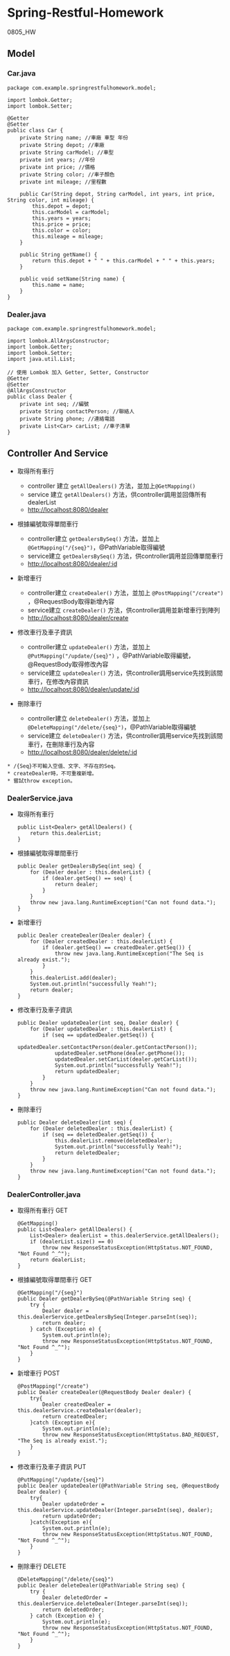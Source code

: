 # Spring-Restful-Homework

0805_HW

## Model

### Car.java

```java=1
package com.example.springrestfulhomework.model;

import lombok.Getter;
import lombok.Setter;

@Getter
@Setter
public class Car {
    private String name; //車廠 車型 年份
    private String depot; //車廠
    private String carModel; //車型
    private int years; //年份
    private int price; //價格
    private String color; //車子顏色
    private int mileage; //里程數
    
    public Car(String depot, String carModel, int years, int price, String color, int mileage) {
        this.depot = depot;
        this.carModel = carModel;
        this.years = years;
        this.price = price;
        this.color = color;
        this.mileage = mileage;
    }

    public String getName() {
        return this.depot + " " + this.carModel + " " + this.years;
    }

    public void setName(String name) {
        this.name = name;
    }
}
```

### Dealer.java

```java!
package com.example.springrestfulhomework.model;

import lombok.AllArgsConstructor;
import lombok.Getter;
import lombok.Setter;
import java.util.List;

// 使用 Lombok 加入 Getter, Setter, Constructor
@Getter
@Setter
@AllArgsConstructor
public class Dealer {
    private int seq; //編號
    private String contactPerson; //聯絡人
    private String phone; //連絡電話
    private List<Car> carList; //車子清單
}
```

## Controller And Service

* 取得所有車行
  * controller 建立 `getAllDealers()` 方法，並加上`@GetMapping()`
  * service 建立 `getAllDealers()` 方法，供controller調用並回傳所有dealerList
  * [http://localhost:8080/dealer](https://)

* 根據編號取得單間車行
  * controller建立 `getDealersBySeq()` 方法，並加上 `@GetMapping("/{seq}")`，@PathVariable取得編號
  * service建立 `getDealersBySeq()` 方法，供controller調用並回傳單間車行
  * [http://localhost:8080/dealer/:id](https://)

* 新增車行
  * controller建立 `createDealer()` 方法，並加上 `@PostMapping("/create")` ，@RequestBody取得新增內容
  * service建立 `createDealer()` 方法，供controller調用並新增車行到陣列
  * [http://localhost:8080/dealer/create](https://)

* 修改車行及車子資訊
  * controller建立 `updateDealer()` 方法，並加上 `@PutMapping("/update/{seq}")` ，@PathVariable取得編號，@RequestBody取得修改內容
  * service建立 `updateDealer()` 方法，供controller調用service先找到該間車行，在修改內容資訊
  * [http://localhost:8080/dealer/update/:id](https://)

* 刪除車行
  * controller建立 `deleteDealer()` 方法，並加上 `@DeleteMapping("/delete/{seq}")`，@PathVariable取得編號
  * service建立 `deleteDealer()` 方法，供controller調用service先找到該間車行，在刪除車行及內容
  * [http://localhost:8080/dealer/delete/:id](https://)

```
* /{Seq}不可輸入空值、文字、不存在的Seq。
* createDealer時，不可重複新增。
* 嘗試throw exception。
```

### DealerService.java

* 取得所有車行

    ```java!
    public List<Dealer> getAllDealers() {
        return this.dealerList;
    }
    ```

* 根據編號取得單間車行

    ```java!
    public Dealer getDealersBySeq(int seq) {
        for (Dealer dealer : this.dealerList) {
            if (dealer.getSeq() == seq) {
                return dealer;
            }
        }
        throw new java.lang.RuntimeException("Can not found data.");
    }
    ```

* 新增車行

    ```java!
    public Dealer createDealer(Dealer dealer) {
        for (Dealer createdDealer : this.dealerList) {
            if (dealer.getSeq() == createdDealer.getSeq()) {
                throw new java.lang.RuntimeException("The Seq is already exist.");
            }
        }
        this.dealerList.add(dealer);
        System.out.println("successfully Yeah!");
        return dealer;
    }
    ```

* 修改車行及車子資訊

    ```java!
    public Dealer updateDealer(int seq, Dealer dealer) {
        for (Dealer updatedDealer : this.dealerList) {
            if (seq == updatedDealer.getSeq()) {
                updatedDealer.setContactPerson(dealer.getContactPerson());
                updatedDealer.setPhone(dealer.getPhone());
                updatedDealer.setCarList(dealer.getCarList());
                System.out.println("successfully Yeah!");
                return updatedDealer;
            }
        }
        throw new java.lang.RuntimeException("Can not found data.");
    }
    ```

* 刪除車行

    ```java!
    public Dealer deleteDealer(int seq) {
        for (Dealer deletedDealer : this.dealerList) {
            if (seq == deletedDealer.getSeq()) {
                this.dealerList.remove(deletedDealer);
                System.out.println("successfully Yeah!");
                return deletedDealer;
            }
        }
        throw new java.lang.RuntimeException("Can not found data.");
    }
    ```

### DealerController.java

* 取得所有車行 GET

    ```java!
    @GetMapping()
    public List<Dealer> getAllDealers() {
        List<Dealer> dealerList = this.dealerService.getAllDealers();
        if (dealerList.size() == 0)
            throw new ResponseStatusException(HttpStatus.NOT_FOUND, "Not Found ^_^");
        return dealerList;
    }
    ```

* 根據編號取得單間車行 GET

    ```java!
    @GetMapping("/{seq}")
    public Dealer getDealerBySeq(@PathVariable String seq) {
        try {
            Dealer dealer = this.dealerService.getDealersBySeq(Integer.parseInt(seq));
            return dealer;
        } catch (Exception e) {
            System.out.println(e);
            throw new ResponseStatusException(HttpStatus.NOT_FOUND, "Not Found ^_^");
        }
    }
    ```

* 新增車行 POST

    ```java!
    @PostMapping("/create")
    public Dealer createDealer(@RequestBody Dealer dealer) {
        try{
            Dealer createdDealer = this.dealerService.createDealer(dealer);
            return createdDealer;
        }catch (Exception e){
            System.out.println(e);
            throw new ResponseStatusException(HttpStatus.BAD_REQUEST, "The Seq is already exist.");
        }
    }
    ```

* 修改車行及車子資訊 PUT

    ```java!
    @PutMapping("/update/{seq}")
    public Dealer updateDealer(@PathVariable String seq, @RequestBody Dealer dealer) {
        try{
            Dealer updateOrder = this.dealerService.updateDealer(Integer.parseInt(seq), dealer);
            return updateOrder;
        }catch(Exception e){
            System.out.println(e);
            throw new ResponseStatusException(HttpStatus.NOT_FOUND, "Not Found ^_^");
        }
    }
    ```

* 刪除車行 DELETE

    ```java!
    @DeleteMapping("/delete/{seq}")
    public Dealer deleteDealer(@PathVariable String seq) {
        try {
            Dealer deletedOrder = this.dealerService.deleteDealer(Integer.parseInt(seq));
            return deletedOrder;
        } catch (Exception e) {
            System.out.println(e);
            throw new ResponseStatusException(HttpStatus.NOT_FOUND, "Not Found ^_^");
        }
    }
    ```
